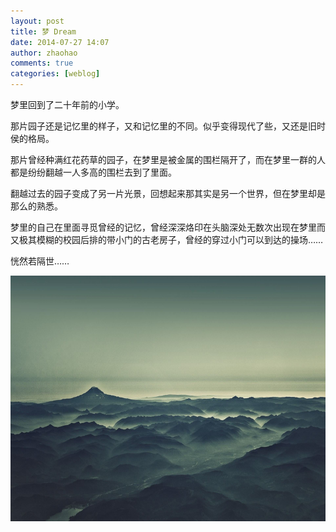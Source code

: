 ```yaml
---
layout: post
title: 梦 Dream
date: 2014-07-27 14:07
author: zhaohao
comments: true
categories: [weblog]
---
```

梦里回到了二十年前的小学。

那片园子还是记忆里的样子，又和记忆里的不同。似乎变得现代了些，又还是旧时侯的格局。

那片曾经种满红花药草的园子，在梦里是被金属的围栏隔开了，而在梦里一群的人都是纷纷翻越一人多高的围栏去到了里面。

翻越过去的园子变成了另一片光景，回想起来那其实是另一个世界，但在梦里却是那么的熟悉。

梦里的自己在里面寻觅曾经的记忆，曾经深深烙印在头脑深处无数次出现在梦里而又极其模糊的校园后排的带小门的古老房子，曾经的穿过小门可以到达的操场……

恍然若隔世……

<a href="/Media/loopdool-bg.jpg"><img src="/Media/loopdool-bg.jpg" alt="loopdool-bg.jpg" width="700" height="393" /></a>
